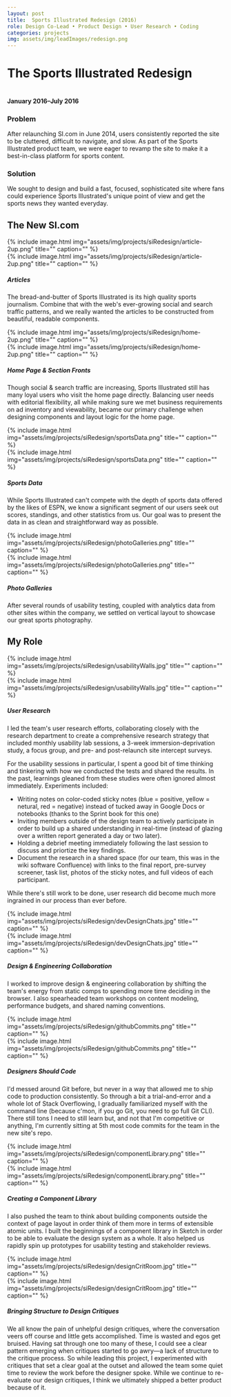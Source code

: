 ```yaml
---
layout: post
title:  Sports Illustrated Redesign (2016)
role: Design Co-Lead • Product Design • User Research • Coding
categories: projects
img: assets/img/leadImages/redesign.png
---
```



<div class="title">
  <h1 class="headline">The <span class="sports">Sports</span> <span class="illustrated">Illustrated</span> Redesign</h1>
  <img src="../assets/img/projects/siRedesign/hero-redesign2.png" alt="" class="hero-img">
  <h4 class="date">January 2016–July 2016</h4>
  <div class="intro">
    <h3>Problem</h3>
    <p>After relaunching SI.com in June 2014, users consistently reported the site to be cluttered, difficult to navigate, and slow. As part of the Sports Illustrated product team, we were eager to revamp the site to make it a best-in-class platform for sports content.</p>
    <h3>Solution</h3>
    <p>We sought to design and build a fast, focused, sophisticated site where fans could experience Sports Illustrated's unique point of view and get the sports news they wanted everyday.</p>
  </div>
</div>

<section>
  <h2 class="bullet">The New SI.com</h2>
  <div class="highlight-odd">
    <div class="screenshot-sm">{% include image.html img="assets/img/projects/siRedesign/article-2up.png" title="" caption="" %}</div>
    <div class="screenshot-lg">{% include image.html img="assets/img/projects/siRedesign/article-2up.png" title="" caption="" %}</div>
    <div class="takeaway">
      <h5 class="example">Articles</h5>
      <p class="description">The bread-and-butter of Sports Illustrated is its high quality sports journalism. Combine that with the web's ever-growing social and search traffic patterns, and we really wanted the articles to be constructed from beautiful, readable components.</p>
    </div>
  </div>
  <div class="highlight-even">
    <div class="screenshot-sm">{% include image.html img="assets/img/projects/siRedesign/home-2up.png" title="" caption="" %}</div>
    <div class="screenshot-lg">{% include image.html img="assets/img/projects/siRedesign/home-2up.png" title="" caption="" %}</div>
    <div class="takeaway">
      <h5 class="example">Home Page & Section Fronts</h5>
      <p class="description">Though social & search traffic are increasing, Sports Illustrated still has many loyal users who visit the home page directly. Balancing user needs with editorial flexibility, all while making sure we met business requirements on ad inventory and viewability, became our primary challenge when designing components and layout logic for the home page.</p>
    </div>
  </div>
  <div class="highlight-odd">
    <div class="screenshot-sm">{% include image.html img="assets/img/projects/siRedesign/sportsData.png" title="" caption="" %}</div>
    <div class="screenshot-lg">{% include image.html img="assets/img/projects/siRedesign/sportsData.png" title="" caption="" %}</div>
    <div class="takeaway">
      <h5 class="example">Sports Data</h5>
      <p class="description">While Sports Illustrated can't compete with the depth of sports data offered by the likes of ESPN, we know a significant segment of our users seek out scores, standings, and other statistics from us. Our goal was to present the data in as clean and straightforward way as possible.</p>
    </div>
  </div>
  <div class="highlight-even">
    <div class="screenshot-sm">{% include image.html img="assets/img/projects/siRedesign/photoGalleries.png" title="" caption="" %}</div>
    <div class="screenshot-lg">{% include image.html img="assets/img/projects/siRedesign/photoGalleries.png" title="" caption="" %}</div>
    <div class="takeaway">
      <h5 class="example">Photo Galleries</h5>
      <p class="description">After several rounds of usability testing, coupled with analytics data from other sites within the company, we settled on vertical layout to showcase our great sports photography.</p>
    </div>
  </div>
</section>

<section>
  <h2 class="bullet">My Role</h2>
  <div class="highlight-odd">
    <div class="screenshot-sm">{% include image.html img="assets/img/projects/siRedesign/usabilityWalls.jpg" title="" caption="" %}</div>
    <div class="screenshot-lg">{% include image.html img="assets/img/projects/siRedesign/usabilityWalls.jpg" title="" caption="" %}</div>
    <div class="takeaway">
      <h5 class="example">User Research</h5>
      <p class="description">I led the team's user research efforts, collaborating closely with the research department to create a comprehensive research strategy that included monthly usability lab sessions, a 3-week immersion-deprivation study, a focus group, and pre- and post-relaunch site intercept surveys.</p>
      <div class="line-break"></div>
      <div class="elaborate">
        <p>For the usability sessions in particular, I spent a good bit of time thinking and tinkering with how we conducted the tests and shared the results. In the past, learnings gleaned from these studies were often ignored almost immediately. Experiments included:</p>
        <ul>
          <li>Writing notes on color-coded sticky notes (blue = positive, yellow = netural, red = negative) instead of tucked away in Google Docs or notebooks (thanks to the Sprint book for this one)</li>
          <li>Inviting members outside of the design team to actively participate in order to build up a shared understanding in real-time (instead of glazing over a written report generated a day or two later).</li>
          <li>Holding a debrief meeting immediately following the last session to discuss and priortize the key findings.</li>
          <li>Document the research in a shared space (for our team, this was in the wiki software Confluence) with links to the final report, pre-survey screener, task list, photos of the sticky notes, and full videos of each participant.</li>
        </ul>
        <p>While there's still work to be done, user research did become much more ingrained in our process than ever before.</p>
      </div>
    </div>
  </div>
  <div class="highlight-even">
    <div class="screenshot-sm">{% include image.html img="assets/img/projects/siRedesign/devDesignChats.jpg" title="" caption="" %}</div>
    <div class="screenshot-lg">{% include image.html img="assets/img/projects/siRedesign/devDesignChats.jpg" title="" caption="" %}</div>
    <div class="takeaway">
      <h5 class="example">Design & Engineering Collaboration</h5>
      <p class="description">I worked to improve design & engineering collaboration by shifting the team's energy from static comps to spending more time deciding in the browser. I also spearheaded team workshops on content modeling, performance budgets, and shared naming conventions.</p>
    </div>
  </div>
  <div class="highlight-odd">
    <div class="screenshot-sm">{% include image.html img="assets/img/projects/siRedesign/githubCommits.png" title="" caption="" %}</div>
    <div class="screenshot-lg">{% include image.html img="assets/img/projects/siRedesign/githubCommits.png" title="" caption="" %}</div>
    <div class="takeaway">
      <h5 class="example">Designers Should Code</h5>
      <p class="description">I'd messed around Git before, but never in a way that allowed me to ship code to production consistently. So through a bit a trial-and-error and a whole lot of Stack Overflowing, I gradually familiarized myself with the command line (because c'mon, if you go Git, you need to go full Git CLI). There still tons I need to still learn but, and not that I'm competitive or anything, I'm currently sitting at 5th most code commits for the team in the new site's repo.</p>
    </div>
  </div>
  <div class="highlight-even">
    <div class="screenshot-sm">{% include image.html img="assets/img/projects/siRedesign/componentLibrary.png" title="" caption="" %}</div>
    <div class="screenshot-lg">{% include image.html img="assets/img/projects/siRedesign/componentLibrary.png" title="" caption="" %}</div>
    <div class="takeaway">
      <h5 class="example">Creating a Component Library</h5>
      <p class="description">I also pushed the team to think about building components outside the context of page layout in order think of them more in terms of extensible atomic units. I built the beginnings of a component library in Sketch in order to be able to evaluate the design system as a whole. It also helped us rapidly spin up prototypes for usability testing and stakeholder reviews.</p>
    </div>
  </div>
  <div class="highlight-odd">
    <div class="screenshot-sm">{% include image.html img="assets/img/projects/siRedesign/designCritRoom.jpg" title="" caption="" %}</div>
    <div class="screenshot-lg">{% include image.html img="assets/img/projects/siRedesign/designCritRoom.jpg" title="" caption="" %}</div>
    <div class="takeaway">
      <h5 class="example">Bringing Structure to Design Critiques</h5>
      <p class="description">We all know the pain of unhelpful design critiques, where the conversation veers off course and little gets accomplished. Time is wasted and egos get bruised. Having sat through one too many of these, I could see a clear pattern emerging when critiques started to go awry—a lack of structure to the critique process. So while leading this project, I experimented with critiques that set a clear goal at the outset and allowed the team some quiet time to review the work before the designer spoke. While we continue to re-evaluate our design critiques, I think we ultimately shipped a better product because of it.</p>
    </div>
  </div>
</section>